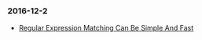 ### 2016-12-2<br />
+ [Regular Expression Matching Can Be Simple And Fast](https://swtch.com/~rsc/regexp/regexp1.html)<br />
